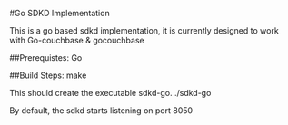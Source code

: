 #Go SDKD Implementation

This is a go based sdkd implementation, it is currently designed to work with Go-couchbase & gocouchbase


##Prerequistes:
Go

##Build Steps:
make

This should create the executable sdkd-go. 
./sdkd-go

By default, the sdkd starts listening on port 8050



